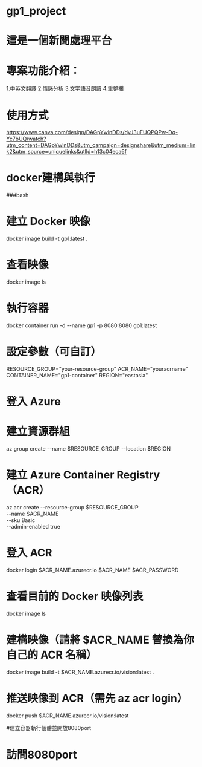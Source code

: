 # gp1_project
# 這是一個新聞處理平台

# 專案功能介紹：
1.中英文翻譯
2.情感分析
3.文字語音朗讀
4.重整欄

# 使用方式
https://www.canva.com/design/DAGpYwlnDDs/dyJ3uFUQPQPw-Dq-Yc7bUQ/watch?utm_content=DAGpYwlnDDs&utm_campaign=designshare&utm_medium=link2&utm_source=uniquelinks&utlId=h13c04eca6f


# docker建構與執行
###bash

# 建立 Docker 映像
docker image build -t gp1:latest .

# 查看映像
docker image ls

# 執行容器
docker container run -d --name gp1 -p 8080:8080 gp1:latest

# 設定參數（可自訂）
RESOURCE_GROUP="your-resource-group"
ACR_NAME="youracrname"
CONTAINER_NAME="gp1-container"
REGION="eastasia"

# 登入 Azure

# 建立資源群組
az group create --name $RESOURCE_GROUP --location $REGION

# 建立 Azure Container Registry（ACR）
az acr create --resource-group $RESOURCE_GROUP \
  --name $ACR_NAME \
  --sku Basic \
  --admin-enabled true

# 登入 ACR
docker login $ACR_NAME.azurecr.io
$ACR_NAME
$ACR_PASSWORD

# 查看目前的 Docker 映像列表
docker image ls

# 建構映像（請將 $ACR_NAME 替換為你自己的 ACR 名稱）
docker image build -t $ACR_NAME.azurecr.io/vision:latest .

# 推送映像到 ACR（需先 az acr login）
docker push $ACR_NAME.azurecr.io/vision:latest

#建立容器執行個體並開放8080port

# 訪問8080port
